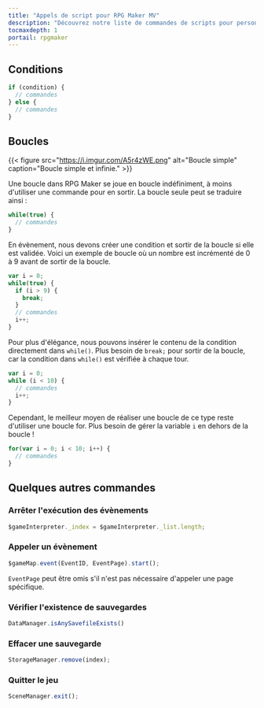 ```yaml
---
title: "Appels de script pour RPG Maker MV"
description: "Découvrez notre liste de commandes de scripts pour personnaliser votre jeu RPG Maker MV. Ajoutez de nouvelles commandes puissantes à vos évènements."
tocmaxdepth: 1
portail: rpgmaker
---
```


## Conditions

```js
if (condition) {
  // commandes
} else {
  // commandes
}
```

## Boucles

{{< figure src="https://i.imgur.com/A5r4zWE.png" alt="Boucle simple" caption="Boucle simple et infinie." >}}

Une boucle dans RPG Maker se joue en boucle indéfiniment, à moins d'utiliser une commande pour en sortir. La boucle seule peut se traduire ainsi :

```js
while(true) {
  // commandes
}
```

En évènement, nous devons créer une condition et sortir de la boucle si elle est validée. Voici un exemple de boucle où un nombre est incrémenté de 0 à 9 avant de sortir de la boucle.

```js
var i = 0;
while(true) {
  if (i > 9) {
    break;
  }
  // commandes
  i++;
}
```

Pour plus d'élégance, nous pouvons insérer le contenu de la condition directement dans `while()`. Plus besoin de `break;` pour sortir de la boucle, car la condition dans `while()` est vérifiée à chaque tour.

```js
var i = 0;
while (i < 10) {
  // commandes
  i++;
}
```

Cependant, le meilleur moyen de réaliser une boucle de ce type reste d'utiliser une boucle for. Plus besoin de gérer la variable `i` en dehors de la boucle !

```js
for(var i = 0; i < 10; i++) {
  // commandes
}
```

## Quelques autres commandes

### Arrêter l'exécution des évènements

```js
$gameInterpreter._index = $gameInterpreter._list.length;
```

### Appeler un évènement

```js
$gameMap.event(EventID, EventPage).start();
```

`EventPage` peut être omis s'il n'est pas nécessaire d'appeler une page spécifique.

### Vérifier l'existence de sauvegardes

```js
DataManager.isAnySavefileExists()
```

### Effacer une sauvegarde

```js
StorageManager.remove(index);
```

### Quitter le jeu

```js
SceneManager.exit();
```
